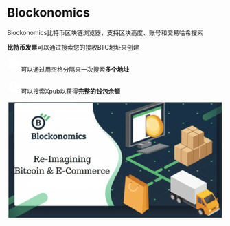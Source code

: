 # 

# Blockonomics

Blockonomics比特币区块链浏览器，支持区块高度、账号和交易哈希搜索

**比特币发票**可以通过搜索您的接收BTC地址来创建

![img](data:image/png;base64,iVBORw0KGgoAAAANSUhEUgAAACAAAAAhBAMAAABKCLRiAAAABGdBTUEAALGPC/xhBQAAAC1QTFRFAAAA////////////////////////////////////////////////////////oUirmwAAAA50Uk5TAB8gMD9AUF9gb3+fv99toeCFAAAATUlEQVQoz2NgwASzVkHAMiif6R0UvCEswBSAJsD9gAyBdQKjAhgCCAAX4OiAgF6YAB9ME0yAxQUKDOBmKEHBPpjAOZgmmEB4ORRgSRwAMWYHsdXyzMEAAAAASUVORK5CYII=)可以通过用空格分隔来一次搜索**多个地址**

![img](data:image/png;base64,iVBORw0KGgoAAAANSUhEUgAAACAAAAAhCAMAAACP+FljAAAABGdBTUEAALGPC/xhBQAAADlQTFRFAAAA////////////////////////////////////////////////////////////////////////Cjo1bwAAABJ0Uk5TABAgMD9AT19vcH+Pn6+/z9/vnBWeMgAAAHpJREFUOMvNk8ESgCAIRLesTMsC//9ju5lNCDN1ca+8YRZYgF40R0HurocsKhSAZIALkBsSAN5qF2+ARnmIAqwwAA8EqrQIwMOl/wockVRgBwbWAA8gWR1I9ZAMDz/HjKe2SfMW5jUzGXloJYrlOlmpriw76S+mbt72AhC0IV5iIXHOAAAAAElFTkSuQmCC)可以搜索Xpub以获得**完整的钱包余额**

![R](R.png)

